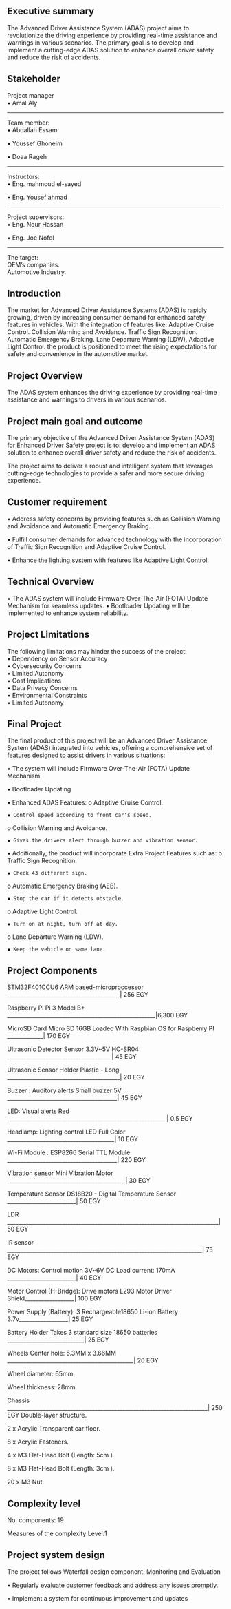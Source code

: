 Executive summary 
-----------------------------------------------------------------------

The Advanced Driver Assistance System (ADAS) project aims to revolutionize the driving experience by providing real-time assistance and warnings in various scenarios. The primary goal is to develop
and implement a cutting-edge ADAS solution to enhance overall driver safety and reduce the risk of accidents. 

Stakeholder  
---------------------------------------------------------------------------------------------
Project manager  
• Amal Aly 
_________________________________________
Team member:  
• Abdallah Essam 

• Youssef Ghoneim 

• Doaa Rageh 
________________________________________
Instructors:  
• Eng. mahmoud el-sayed 

• Eng. Yousef ahmad
________________________________________
Project supervisors:  
• Eng. Nour Hassan 

• Eng. Joe Nofel
________________________________________

The target:  
OEM’s companies.  
Automotive Industry.

Introduction  
-----------------------------------------------------------------------

The market for Advanced Driver Assistance Systems (ADAS) is rapidly growing, driven by increasing consumer demand for enhanced safety features in vehicles. With the integration of features like:
Adaptive Cruise Control.
Collision Warning and Avoidance.
Traffic Sign Recognition.
Automatic Emergency Braking.
Lane Departure Warning (LDW).
Adaptive Light Control.
the product is positioned to meet the rising expectations for safety and convenience in the automotive market. 


Project Overview 
--------------------------------------------------------------------
The ADAS system enhances the driving experience by providing real-time assistance and warnings to drivers in various scenarios.

Project main goal and outcome  
-----------------------------------------------------------------------

The primary objective of the Advanced Driver Assistance System (ADAS) for Enhanced Driver Safety project is to: develop and implement an ADAS solution to enhance overall driver safety and reduce the risk of accidents. 

The project aims to deliver a robust and intelligent system that leverages cutting-edge technologies to provide a safer and more secure driving experience. 

Customer requirement  
-----------------------------------------------------------------------

• Address safety concerns by providing features such as Collision Warning and Avoidance and Automatic Emergency Braking. 

• Fulfill consumer demands for advanced technology with the incorporation of Traffic Sign Recognition and Adaptive Cruise Control. 

• Enhance the lighting system with features like Adaptive Light Control. 

Technical Overview 
-----------------------------------------------------------------------

• The ADAS system will include Firmware Over-The-Air (FOTA) Update Mechanism for seamless updates. 
• Bootloader Updating will be implemented to enhance system reliability. 

Project Limitations  
-----------------------------------------------------------------------

The following limitations may hinder the success of the project:  
• Dependency on Sensor Accuracy  
• Cybersecurity Concerns  
• Limited Autonomy  
• Cost Implications  
• Data Privacy Concerns  
• Environmental Constraints  
• Limited Autonomy 
 
Final Project  
-----------------------------------------------------------------------

The final product of this project will be an Advanced Driver Assistance System (ADAS) integrated into vehicles, offering a comprehensive set of features designed to assist drivers in various situations:

• The system will include Firmware Over-The-Air (FOTA) Update Mechanism.

• Bootloader Updating 

• Enhanced ADAS Features:
  o Adaptive Cruise Control.

  
    ▪ Control speed according to front car's speed. 
    
  o Collision Warning and Avoidance.

  
    ▪ Gives the drivers alert through buzzer and vibration sensor.  
    
• Additionally, the product will incorporate Extra Project Features such as:
  o Traffic Sign Recognition.

  
    ▪ Check 43 different sign.
    
  o Automatic Emergency Braking (AEB).

  
    ▪ Stop the car if it detects obstacle.
    
  o Adaptive Light Control.

  
    ▪ Turn on at night, turn off at day.
    
  o Lane Departure Warning (LDW).

  
    ▪ Keep the vehicle on same lane.  
  
Project Components
-----------------------------------------

STM32F401CCU6 ARM based-microproccessor _________________________________________|  256 EGY 

Raspberry Pi Pi 3 Model B+ ______________________________________________________|6,300 EGY

MicroSD Card Micro SD 16GB Loaded With Raspbian OS for Raspberry PI _____________|  170 EGY

Ultrasonic Detector Sensor 3.3V~5V HC-SR04 ______________________________________|   45 EGY

Ultrasonic Sensor Holder Plastic - Long _________________________________________|   20 EGY

Buzzer : Auditory alerts Small buzzer 5V ________________________________________|   45 EGY

LED: Visual alerts Red __________________________________________________________|  0.5 EGY

Headlamp: Lighting control LED Full Color _______________________________________|   10 EGY

Wi-Fi Module : ESP8266 Serial TTL Module ________________________________________|  220 EGY

Vibration sensor Mini Vibration Motor ___________________________________________|   30 EGY

Temperature Sensor DS18B20 - Digital Temperature Sensor _________________________|   50 EGY

LDR _____________________________________________________________________________|   50 EGY

IR sensor _______________________________________________________________________|   75 EGY

DC Motors: Control motion 3V~6V DC  Load current: 170mA _________________________|   40 EGY

Motor Control (H-Bridge): Drive motors L293 Motor Driver Shield__________________|  100 EGY

Power Supply (Battery): 3 Rechargeable18650 Li-ion Battery 3.7v__________________|   25 EGY

Battery Holder Takes 3 standard size 18650 batteries ____________________________|   25 EGY

Wheels Center hole: 5.3MM x 3.66MM ______________________________________________|   20 EGY

Wheel diameter: 65mm. 

Wheel thickness: 28mm.                                        

Chassis _________________________________________________________________________|  250 EGY
Double-layer structure.  

2 x Acrylic Transparent car floor. 

8 x Acrylic Fasteners. 

4 x M3 Flat-Head Bolt (Length: 5cm ). 

8 x M3 Flat-Head Bolt (Length: 3cm ). 

20 x M3 Nut. 

Complexity level 
-----------------------------------------------------------------------
No. components: 19

Measures of the complexity Level:1 


Project system design  
-----------------------------------------------------------------------

The project follows Waterfall design component. 
Monitoring and Evaluation

• Regularly evaluate customer feedback and address any issues promptly.

• Implement a system for continuous improvement and updates
